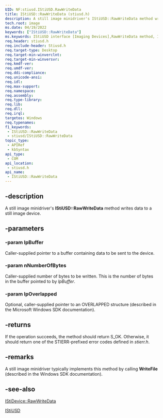 ```yaml
---
UID: NF:stiusd.IStiUSD.RawWriteData
title: IStiUSD::RawWriteData (stiusd.h)
description: A still image minidriver's IStiUSD::RawWriteData method writes data to a still image device.
tech.root: image
ms.date: 04/19/2022
keywords: ["IStiUSD::RawWriteData"]
ms.keywords: IStiUSD interface [Imaging Devices],RawWriteData method, IStiUSD.RawWriteData, IStiUSD::RawWriteData, RawWriteData, RawWriteData method [Imaging Devices], RawWriteData method [Imaging Devices],IStiUSD interface, image.istiusd_rawwritedata, stifnc_32bdc55e-1e54-44ba-be36-e851d333f207.xml, stiusd/IStiUSD::RawWriteData
req.header: stiusd.h
req.include-header: Stiusd.h
req.target-type: Desktop
req.target-min-winverclnt: 
req.target-min-winversvr: 
req.kmdf-ver: 
req.umdf-ver: 
req.ddi-compliance: 
req.unicode-ansi: 
req.idl: 
req.max-support: 
req.namespace: 
req.assembly: 
req.type-library: 
req.lib: 
req.dll: 
req.irql: 
targetos: Windows
req.typenames: 
f1_keywords:
 - IStiUSD::RawWriteData
 - stiusd/IStiUSD::RawWriteData
topic_type:
 - APIRef
 - kbSyntax
api_type:
 - COM
api_location:
 - stiusd.h
api_name:
 - IStiUSD::RawWriteData
---
```


## -description

A still image minidriver's **IStiUSD::RawWriteData** method writes data to a still image device.

## -parameters

### -param lpBuffer

Caller-supplied pointer to a buffer containing data to be sent to the device.

### -param nNumberOfBytes

Caller-supplied number of bytes to be written. This is the number of bytes in the buffer pointed to by *lpBuffer*.

### -param lpOverlapped

Optional, caller-supplied pointer to an OVERLAPPED structure (described in the Microsoft Windows SDK documentation).

## -returns

If the operation succeeds, the method should return S_OK. Otherwise, it should return one of the STIERR-prefixed error codes defined in *stierr.h*.

## -remarks

A still image minidriver typically implements this method by calling **WriteFile** (described in the Windows SDK documentation).

## -see-also

[IStiDevice::RawWriteData](../sti/nf-sti-istidevice-rawwritedata.md)

[IStiUSD](../_image/index.md)